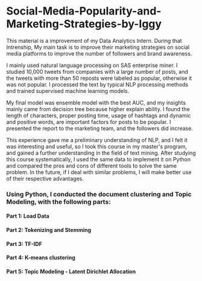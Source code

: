 # Social-Media-Popularity-and-Marketing-Strategies-by-Iggy

This material is a improvement of my Data Analytics Intern. During that Intrenship, My main task is to improve their marketing strategies on social media platforms to improve the number of followers and brand awareness.  

I mainly used natural language processing on SAS enterprise miner. I studied 10,000 tweets from companies with a large number of posts, and the tweets with more than 50 reposts were labeled as popular, otherwise it was not popular. I processed the text by typical NLP processing methods and trained supervised machine learning models. 

My final model was ensemble model with the best AUC, and my insights mainly came from decision tree because higher explain ability. I found the length of characters, proper posting time, usage of hashtags and dynamic and positive words, are important factors for posts to be popular. I presented the report to the marketing team, and the followers did increase. 

This experience gave me a preliminary understanding of NLP, and I felt it was interesting and useful, so I took this course in my master's program, and gained a further understanding in the field of text mining. After studying this course systematically, I used the same data to implement it on Python and compared the pros and cons of different tools to solve the same problem. In the future, if I deal with similar problems, I will make better use of their respective advantages. 

### Using Python, I conducted the document clustering and Topic Modeling, with the following parts:

#### Part 1: Load Data
#### Part 2: Tokenizing and Stemming
#### Part 3: TF-IDF
#### Part 4: K-means clustering
#### Part 5: Topic Modeling - Latent Dirichlet Allocation
